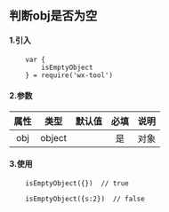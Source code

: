 ## 判断obj是否为空

#### 1.引入

```
    var {
        isEmptyObject
    } = require('wx-tool')
```

#### 2.参数

|  属性   | 类型    | 默认值 | 必填   | 说明            |
| :-------: | :------: | ------ | :--------: | :--------|
|  obj  | object  |        | 是 | 对象 |

#### 3.使用

```
    isEmptyObject({})  // true

    isEmptyObject({s:2})  // false
```